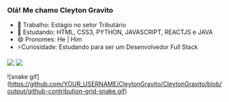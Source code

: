 ### Olá! Me chamo Cleyton Gravito 

- 🔭 Trabalho: Estágio no setor Tributário
- 🌱 Estudando: HTML, CSS3, PYTHON, JAVASCRIPT, REACTJS e JAVA
- 😄 Pronomes: He | Him
- ⚡️Curiosidade: Estudando para ser um Desenvolvedor Full Stack

<div>
  <a href="https://www.linkedin.com/in/cleyton-gravito-4b1423219/" target="_blank"><img src="https://img.shields.io/badge/LinkedIn-0077B5?style=for-the-badge&logo=linkedin&logoColor=white" target="_blank"></a>
  <a href="https://github.com/CleytonGravito" target="_blank"><img src="https://img.shields.io/badge/GitHub-100000?style=for-the-badge&logo=github&logoColor=whitee" target="_blank"></a>
<div>

![snake gif]
(https://github.com/YOUR_USERNAME/CleytonGravito/CleytonGravito/blob/output/github-contribution-grid-snake.gif)
